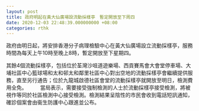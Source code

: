 ```yaml
---
layout: post
title: 政府明起在黃大仙廣場設流動採樣亭　暫定開放至下周四
date: 2020-12-03 22:48:39.000000000 +08:00
categories: rthk
---
```


政府由明日起，將安排香港分子病理檢驗中心在黃大仙廣場設立流動採樣亭，服務時間為每天上午10時至晚上8時，暫定開放至下星期四。

其餘4個流動採樣亭，包括位於荃灣沙咀道遊樂場、西貢賽馬會大會堂停車場、大埔社區中心籃球場和太和邨太和鄰里社區中心對出空地的流動採樣亭會繼續提供服務，直至另行通告；位於九龍城啟德社區會堂的流動採樣亭就開放至明日，檢測費用全免。
　　 
當局表示，需要接受強制檢測的人士於流動採樣亭接受檢測，將被視作等同於社區檢測中心接受檢測。檢測結果呈陰性的市民會收到電話短訊通知，確診個案會由衞生防護中心跟進並公布。
